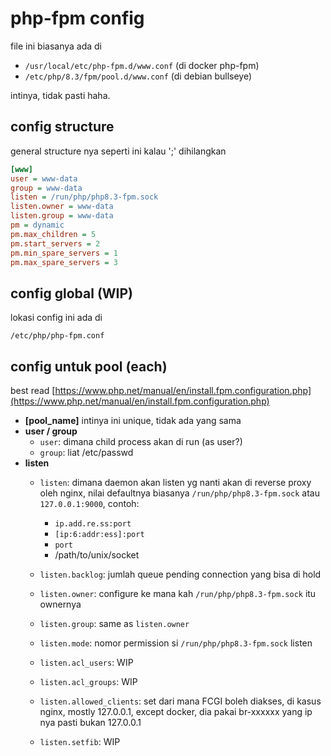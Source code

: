 # php-fpm config

file ini biasanya ada di 
- `/usr/local/etc/php-fpm.d/www.conf` (di docker php-fpm)
- `/etc/php/8.3/fpm/pool.d/www.conf` (di debian bullseye)

intinya, tidak pasti haha.

## config structure

general structure nya seperti ini kalau ';' dihilangkan

```ini
[www]
user = www-data
group = www-data
listen = /run/php/php8.3-fpm.sock
listen.owner = www-data
listen.group = www-data
pm = dynamic
pm.max_children = 5
pm.start_servers = 2
pm.min_spare_servers = 1
pm.max_spare_servers = 3
```

## config global (WIP)
lokasi config ini ada di 

`/etc/php/php-fpm.conf`

## config untuk pool (each)

best read [https://www.php.net/manual/en/install.fpm.configuration.php](https://www.php.net/manual/en/install.fpm.configuration.php)

- <b>[pool_name]</b>
	intinya ini unique, tidak ada yang sama
- <b>user / group</b>
	- `user`: dimana child process akan di run (as user?)
	- `group`: liat /etc/passwd
- <b>listen</b>
	- `listen`: dimana daemon akan listen yg nanti akan di reverse proxy oleh nginx, 
		nilai defaultnya biasanya `/run/php/php8.3-fpm.sock` atau `127.0.0.1:9000`, contoh:
		- `ip.add.re.ss:port`
		- `[ip:6:addr:ess]:port`
		- `port`
		- /path/to/unix/socket
	
	- `listen.backlog`: jumlah queue pending connection yang bisa di hold
	- `listen.owner`: configure ke mana kah `/run/php/php8.3-fpm.sock` itu ownernya
	- `listen.group`: same as `listen.owner`
	- `listen.mode`: nomor permission si `/run/php/php8.3-fpm.sock` listen
	- `listen.acl_users`: WIP
	- `listen.acl_groups`: WIP
	- `listen.allowed_clients`: set dari mana FCGI boleh diakses, di kasus nginx, mostly 127.0.0.1, except docker, dia pakai br-xxxxxx yang ip nya pasti bukan 127.0.0.1
	- `listen.setfib`: WIP